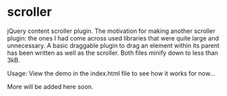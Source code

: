 scroller
========

jQuery content scroller plugin. The motivation for making another scroller plugin: the ones I had come across used 
libraries that were quite large and unnecessary. A basic draggable plugin to drag an element within its parent
has been written as well as the scroller. Both files minify down to less than 3kB.

Usage:
View the demo in the index.html file to see how it works for now...

More will be added here soon.